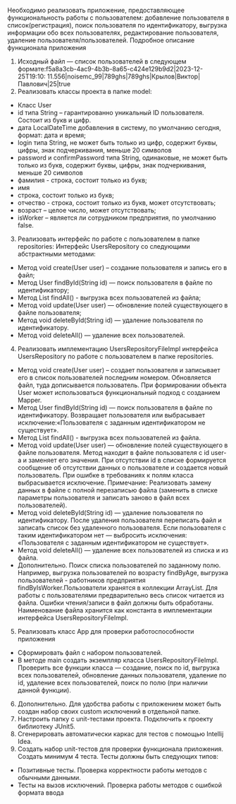 Необходимо реализовать приложение, предоставляющее функциональность работы с пользователем: добавление пользователя в
список(регистрация), поиск пользователя по идентификатору, выгрузка информации обо всех пользователях, редактирование
пользователя, удаление пользователя/пользователей. Подробное описание функционала приложения

1. Исходный файл — список пользователей в следующем формате:f5a8a3cb-4ac9-4b3b-8a65-c424e129b9d2|2023-12-25T19:10:
   11.556|noisemc_99|789ghs|789ghs|Крылов|Виктор|Павлович|25|true
2. Реализовать классы проекта в папке model:

- Класс User
- id типа String – гарантированно уникальный ID пользователя. Состоит из букв и цифр.
- дата LocalDateTime добавления в
  систему, по умолчанию сегодня, формат: дата и время;
- login типа String, не может быть только из цифр, содержит
  буквы, цифры, знак подчеркивания, меньше 20 символов
- password и confirmPassword типа String, одинаковые, не может
  быть только из букв, содержит буквы, цифры, знак подчеркивания, меньше 20 символов
- фамилия - строка, состоит только из
  букв;
- имя
- строка, состоит только из букв;
- отчество - строка, состоит только из букв, может отсутствовать;
- возраст – целое число, может отсутствовать;
- isWorker – является ли сотрудником предприятия, по умолчанию false.

3. Реализовать интерфейс по работе с пользователем в папке repositories:
   Интерфейс UsersRepository со следующими
   абстрактными методами:

- Метод void create(User user)   – создание пользователя и запись его в файл;
- Метод User findById(String id)   — поиск пользователя в файле по идентификатору;
- Метод List<User> findAll() - выгрузка
  всех пользователей из файла;
- Метод void update(User user)   — обновление полей существующего в файле пользователя;
- Метод void deleteById(String id) — удаление пользователя по идентификатору.
- Метод void deleteAll() — удаление всех
  пользователей.

4. Реализовать имплементацию UsersRepositoryFileImpl интерфейса UsersRepository по работе с
   пользователем в папке repositories.

- Метод void create(User user) – создает пользователя и записывает его в список
  пользователей последним номером. Обновляется файл, туда дописывается пользователь. При формировании объекта User
  может использоваться функциональный подход с созданием Mapper.
- Метод User findById(String id) — поиск пользователя
  в файле по идентификатору. Возвращает пользователя
  или выбрасывает исключение:«Пользователя с заданным идентификатором
  не существует».
- Метод List<User> findAll() - выгрузка всех пользователей из файла.
- Метод void update(User user) — обновление полей существующего в файле пользователя. Метод находит в файле пользователя
  с id user-а и заменяет его
  значения. При отсутствии id в списке формируется сообщение об отсутствии данных о пользователе и создается новый
  пользователь. При ошибке в требованиях к полям класса выбрасывается исключение. Примечание: Реализовать замену данных
  в
  файле с полной перезаписью файла (заменить в списке параметры пользователя и записать заново в файл
  всех пользователей).
- Метод void deleteById(String id) — удаление пользователя по идентификатору. После удаления
  пользователя переписать файл и записать список без удаленного пользователя. Если пользователя с таким идентификатором
  нет — выбросить исключения: «Пользователя с заданным идентификатором не существует».
- Метод void deleteAll() — удаление всех пользователей из списка и из файла.
- Дополнительно. Поиск списка пользователей по заданному
  полю. Например, выгрузка пользователей по возрасту findByAge, выгрузка пользователей - работников предприятия
  findByIsWorker.Пользователи хранятся в коллекции ArrayList. Для работы с пользователями предварительно весь список
  читается из файла. Ошибки чтения/записи в файл должны быть обработаны. Наименование файла хранится как константа в
  имплементации интерфейса UsersRepositoryFileImpl.

5. Реализовать класс App для проверки работоспособности
   приложения

- Сформировать файл с набором пользователей.
- В методе main создать экземпляр класса UsersRepositoryFileImpl. Проверить все функции класса — создание, поиск по id,
  выгрузка всех пользователей, обновление
  данных пользователя, удаление по id, удаление всех пользователей, поиск по полю (при наличии данной функции).

6. Дополнительно. Для удобства работы с приложением может быть создан набор своих custom исключений в отдельной папке.
7. Настроить папку с unit-тестами проекта. Подключить к проекту библиотеку JUnit5.
8. Сгенерировать автоматически каркас для
   тестов с помощью Intellij Idea.
9. Создать набор unit-тестов для проверки функционала приложения. Создать минимум 4
   теста. Тесты должны
   быть следующих типов:

- Позитивные тесты. Проверка корректности работы методов с обычными данными.
- Тесты на вызов исключений. Проверка работы методов с ошибкой формата ввода